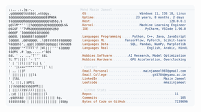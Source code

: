 <picture>
  <source srcset="https://raw.githubusercontent.com/mmazinjameel/mmazinjameel/main/dark_mode.svg?v=1751876196" media="(prefers-color-scheme: dark)">
  <img src="https://raw.githubusercontent.com/mmazinjameel/mmazinjameel/main/light_mode.svg?v=1751876196">
</picture>
